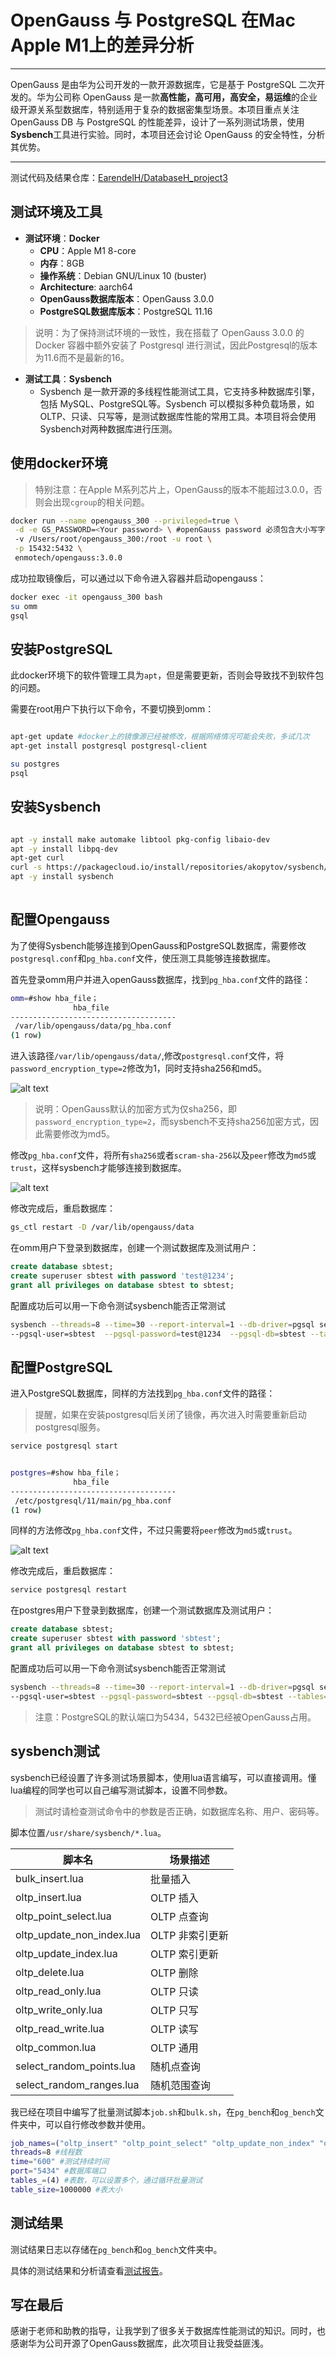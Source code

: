 # OpenGauss 与 PostgreSQL 在Mac Apple M1上的差异分析

---

OpenGauss 是由华为公司开发的一款开源数据库，它是基于 PostgreSQL 二次开发的。华为公司称 OpenGauss 是一款**高性能，高可用，高安全，易运维**的企业级开源关系型数据库，特别适用于复杂的数据密集型场景。本项目重点关注 OpenGauss DB 与 PostgreSQL 的性能差异，设计了一系列测试场景，使用**Sysbench**工具进行实验。同时，本项目还会讨论 OpenGauss 的安全特性，分析其优势。

---

测试代码及结果仓库：[EarendelH/DatabaseH_project3](https://github.com/EarendelH/DatabaseH_project3)

## 测试环境及工具

- **测试环境**：**Docker**
  - **CPU**：Apple M1 8-core
  - **内存**：8GB
  - **操作系统**：Debian GNU/Linux 10 (buster)
  - **Architecture**: aarch64
  - **OpenGauss数据库版本**：OpenGauss 3.0.0
  - **PostgreSQL数据库版本**：PostgreSQL 11.16

>说明：为了保持测试环境的一致性，我在搭载了 OpenGauss 3.0.0 的 Docker 容器中额外安装了 Postgresql 进行测试，因此Postgresql的版本为11.6而不是最新的16。

- **测试工具**：**Sysbench**
  - Sysbench 是一款开源的多线程性能测试工具，它支持多种数据库引擎，包括 MySQL、PostgreSQL等。Sysbench 可以模拟多种负载场景，如 OLTP、只读、只写等，是测试数据库性能的常用工具。本项目将会使用 Sysbench对两种数据库进行压测。

## 使用docker环境

>特别注意：在Apple M系列芯片上，OpenGauss的版本不能超过3.0.0，否则会出现`cgroup`的相关问题。

```bash
docker run --name opengauss_300 --privileged=true \
 -d -e GS_PASSWORD=<Your password> \ #openGauss password 必须包含大小写字母、数字、特殊字符，且长度不小于8位，如：'Test@1234'
 -v /Users/root/opengauss_300:/root -u root \
 -p 15432:5432 \
 enmotech/opengauss:3.0.0

```

成功拉取镜像后，可以通过以下命令进入容器并启动opengauss：

```bash
docker exec -it opengauss_300 bash
su omm
gsql 

```

## 安装PostgreSQL

此docker环境下的软件管理工具为`apt`，但是需要更新，否则会导致找不到软件包的问题。

需要在root用户下执行以下命令，不要切换到omm：

```bash

apt-get update #docker上的镜像源已经被修改，根据网络情况可能会失败，多试几次
apt-get install postgresql postgresql-client

su postgres
psql

```

## 安装Sysbench

```bash

apt -y install make automake libtool pkg-config libaio-dev
apt -y install libpq-dev
apt-get curl
curl -s https://packagecloud.io/install/repositories/akopytov/sysbench/script.deb.sh | sudo bash
apt -y install sysbench
  
```

## 配置Opengauss

为了使得Sysbench能够连接到OpenGauss和PostgreSQL数据库，需要修改`postgresql.conf`和`pg_hba.conf`文件，使压测工具能够连接数据库。

首先登录omm用户并进入openGauss数据库，找到`pg_hba.conf`文件的路径：

```bash
omm=#show hba_file；
              hba_file               
-------------------------------------
 /var/lib/opengauss/data/pg_hba.conf
(1 row)
```

进入该路径`/var/lib/opengauss/data/`,修改`postgresql.conf`文件，将`password_encryption_type=2`修改为1，同时支持sha256和md5。

![alt text](README/image.png)

>说明：OpenGauss默认的加密方式为仅sha256，即`password_encryption_type=2`，而sysbench不支持sha256加密方式，因此需要修改为md5。

修改`pg_hba.conf`文件，将所有`sha256`或者`scram-sha-256`以及`peer`修改为`md5`或`trust`，这样sysbench才能够连接到数据库。

![alt text](README/image-1.png)

修改完成后，重启数据库：

```bash
gs_ctl restart -D /var/lib/opengauss/data
```

在omm用户下登录到数据库，创建一个测试数据库及测试用户：

```sql
create database sbtest;
create superuser sbtest with password 'test@1234';
grant all privileges on database sbtest to sbtest;
```

配置成功后可以用一下命令测试sysbench能否正常测试

```bash
sysbench --threads=8 --time=30 --report-interval=1 --db-driver=pgsql select_random_ranges --pgsql-host=localhost --pgsql-port=5432 \
--pgsql-user=sbtest  --pgsql-password=test@1234  --pgsql-db=sbtest --tables=2 --table-size=1000000 run
```

## 配置PostgreSQL

进入PostgreSQL数据库，同样的方法找到`pg_hba.conf`文件的路径：

>提醒，如果在安装postgresql后关闭了镜像，再次进入时需要重新启动postgresql服务。

```bash
service postgresql start
```

```bash

postgres=#show hba_file；
              hba_file               
-------------------------------------
 /etc/postgresql/11/main/pg_hba.conf
(1 row)
```

同样的方法修改`pg_hba.conf`文件，不过只需要将`peer`修改为`md5`或`trust`。

![alt text](README/image-2.png)

修改完成后，重启数据库：

```bash
service postgresql restart
```

在postgres用户下登录到数据库，创建一个测试数据库及测试用户：

```sql
create database sbtest;
create superuser sbtest with password 'sbtest';
grant all privileges on database sbtest to sbtest;
```

配置成功后可以用一下命令测试sysbench能否正常测试

```bash
sysbench --threads=8 --time=30 --report-interval=1 --db-driver=pgsql select_random_ranges --pgsql-host=localhost --pgsql-port=5434 \
--pgsql-user=sbtest --pgsql-password=sbtest --pgsql-db=sbtest --tables=2 --table-size=1000000 run
```

>注意：PostgreSQL的默认端口为5434，5432已经被OpenGauss占用。

## sysbench测试

sysbench已经设置了许多测试场景脚本，使用lua语言编写，可以直接调用。懂lua编程的同学也可以自己编写测试脚本，设置不同参数。

>测试时请检查测试命令中的参数是否正确，如数据库名称、用户、密码等。

脚本位置`/usr/share/sysbench/*.lua`。

| 脚本名                      | 场景描述                  |
|-----------------------------|---------------------------|
| bulk_insert.lua             | 批量插入                  |
| oltp_insert.lua             | OLTP 插入                 |
| oltp_point_select.lua       | OLTP 点查询               |
| oltp_update_non_index.lua   | OLTP 非索引更新           |
| oltp_update_index.lua       | OLTP 索引更新             |
| oltp_delete.lua             | OLTP 删除                 |
| oltp_read_only.lua          | OLTP 只读                 |
| oltp_write_only.lua         | OLTP 只写                 |
| oltp_read_write.lua         | OLTP 读写                 |
| oltp_common.lua             | OLTP 通用                 |
| select_random_points.lua    | 随机点查询                |
| select_random_ranges.lua    | 随机范围查询              |

我已经在项目中编写了批量测试脚本`job.sh`和`bulk.sh`，在`pg_bench`和`og_bench`文件夹中，可以自行修改参数并使用。

```bash
job_names=("oltp_insert" "oltp_point_select" "oltp_update_non_index" "oltp_update_index " "oltp_delete " "oltp_read_only" "oltp_write_only" "oltp_read_write" "select_random_points" "select_random_ranges") #使用的测试场景
threads=8 #线程数
time="600" #测试持续时间
port="5434" #数据库端口
tables_=(4) #表数，可以设置多个，通过循环批量测试
table_size=1000000 #表大小
```

## 测试结果

测试结果日志以存储在`pg_bench`和`og_bench`文件夹中。

具体的测试结果和分析请查看[测试报告](./project3_report.pdf)。

## 写在最后

感谢于老师和助教的指导，让我学到了很多关于数据库性能测试的知识。同时，也感谢华为公司开源了OpenGauss数据库，此次项目让我受益匪浅。